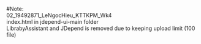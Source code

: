 #Note:<br>
02_19492871_LeNgocHieu_KTTKPM_Wk4 <br>
index.html in jdepend-ui-main folder<br>
LibrabyAssistant and JDepend is removed due to keeping upload limit (100 file) <br>
